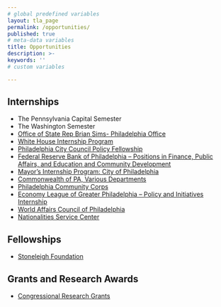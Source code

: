 ```yaml
---
# global predefined variables
layout: tla_page
permalink: /opportunities/
published: true
# meta-data variables
title: Opportunities
description: >-
keywords: ''
# custom variables

---
```

## Internships
- The Pennsylvania Capital Semester
- The Washington Semester
- [Office of State Rep Brian Sims- Philadelphia Office](https://liberalarts.temple.edu/sites/liberalarts/files/Fall-2017-Internship-Description.pdf)
- [White House Internship Program](https://www.whitehouse.gov/participate/internships)
- [Philadelphia City Council Policy Fellowship](http://www.cla.temple.edu/ipa/files/2017/09/Application-City-Council-Graduate-Policy-Fellowship-003.pdf)
- [Federal Reserve Bank of Philadelphia – Positions in Finance, Public Affairs, and Education and Community Development](https://www.philadelphiafed.org/careers/internships)
- [Mayor’s Internship Program: City of Philadelphia](https://docs.google.com/a/temple.edu/forms/d/15dZz0K0qHGNb11nS7BdwhNy0zWmH6JY1JglGVVWj-zk/viewform)
- [Commonwealth of PA, Various Departments](http://www.scsc.pa.gov/Job-Seekers/Pages/Commonwealth-Internship-Opportunities.aspx#.VpeuRPkrJaR)
- [Philadelphia Community Corps](http://www.philadelphiacommunitycorps.org/?page_id=1712)
- [Economy League of Greater Philadelphia – Policy and Initiatives Internship](http://www.cla.temple.edu/ipa/files/2012/12/Economy-League-Policy-Initiatives-Internship-Description.pdf)
- [World Affairs Council of Philadelphia](http://www.wacphila.org/about_us/employment_opportunities1/)
- [Nationalities Service Center](https://nscphila.org/how-you-can-help/get-involved/internship-opportunities)

## Fellowships
- [Stoneleigh Foundation](http://www.stoneleighfoundation.org/fellows/programs/stoneleigh-fellowship/details)

## Grants and Research Awards
- [Congressional Research Grants](http://www.dirksencenter.org/print_programs_overview.htm)
